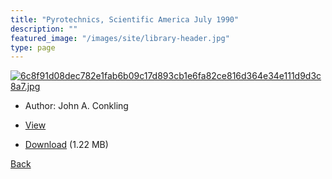 ```yaml
---
title: "Pyrotechnics, Scientific America July 1990"
description: ""
featured_image: "/images/site/library-header.jpg"
type: page
---
```


<a href="https://drive.google.com/uc?export=view&id=1s2xZCLxpFPT0K9K8gVyvvI_VMCkDLhft" target="_blank">![6c8f91d08dec782e1fab6b09c17d893cb1e6fa82ce816d364e34e111d9d3c8a7.jpg](https://drive.google.com/uc?export=view&id=159S0OaAVjRsLx8r80Bz0Ro65ROhusW3C)</a>
* Author: John A. Conkling
* <a href="https://drive.google.com/uc?export=view&id=1s2xZCLxpFPT0K9K8gVyvvI_VMCkDLhft" target="_blank">View</a>

* [Download](https://drive.google.com/uc?export=download&id=1s2xZCLxpFPT0K9K8gVyvvI_VMCkDLhft) (1.22 MB)

[Back](/library/)
